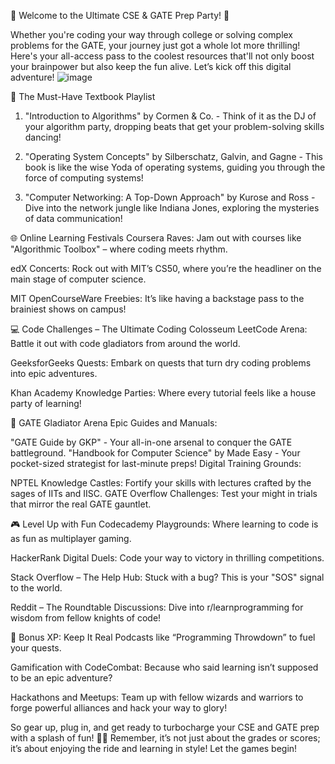 🚀 Welcome to the Ultimate CSE & GATE Prep Party! 🎉

Whether you're coding your way through college or solving complex problems for the GATE, your journey just got a whole lot more thrilling! Here's your all-access pass to the coolest resources that'll not only boost your brainpower but also keep the fun alive. Let’s kick off this digital adventure!
![image](https://github.com/San-chari/Gate-Notes-for-CSE-students/assets/116729440/061a64b1-084e-4be2-9bdd-ff8be573d41e)

📘 The Must-Have Textbook Playlist
1. "Introduction to Algorithms" by Cormen & Co. - Think of it as the DJ of your algorithm party, dropping beats that get your problem-solving skills dancing!

2. "Operating System Concepts" by Silberschatz, Galvin, and Gagne - This book is like the wise Yoda of operating systems, guiding you through the force of computing systems!

3. "Computer Networking: A Top-Down Approach" by Kurose and Ross - Dive into the network jungle like Indiana Jones, exploring the mysteries of data communication!


🌐 Online Learning Festivals
Coursera Raves: Jam out with courses like "Algorithmic Toolbox" – where coding meets rhythm.

edX Concerts: Rock out with MIT’s CS50, where you’re the headliner on the main stage of computer science.

MIT OpenCourseWare Freebies: It’s like having a backstage pass to the brainiest shows on campus!


💻 Code Challenges – The Ultimate Coding Colosseum
LeetCode Arena: Battle it out with code gladiators from around the world.

GeeksforGeeks Quests: Embark on quests that turn dry coding problems into epic adventures.

Khan Academy Knowledge Parties: Where every tutorial feels like a house party of learning!


🎯 GATE Gladiator Arena
Epic Guides and Manuals:

"GATE Guide by GKP" - Your all-in-one arsenal to conquer the GATE battleground.
"Handbook for Computer Science" by Made Easy - Your pocket-sized strategist for last-minute preps!
Digital Training Grounds:

NPTEL Knowledge Castles: Fortify your skills with lectures crafted by the sages of IITs and IISC.
GATE Overflow Challenges: Test your might in trials that mirror the real GATE gauntlet.


🎮 Level Up with Fun
Codecademy Playgrounds: Where learning to code is as fun as multiplayer gaming.

HackerRank Digital Duels: Code your way to victory in thrilling competitions.

Stack Overflow – The Help Hub: Stuck with a bug? This is your "SOS" signal to the world.

Reddit – The Roundtable Discussions: Dive into r/learnprogramming for wisdom from fellow knights of code!



🌟 Bonus XP: Keep It Real
Podcasts like “Programming Throwdown” to fuel your quests.

Gamification with CodeCombat: Because who said learning isn’t supposed to be an epic adventure?

Hackathons and Meetups: Team up with fellow wizards and warriors to forge powerful alliances and hack your way to glory!

So gear up, plug in, and get ready to turbocharge your CSE and GATE prep with a splash of fun! 🚀🎸 Remember, it’s not just about the grades or scores; it’s about enjoying the ride and learning in style! Let the games begin!
